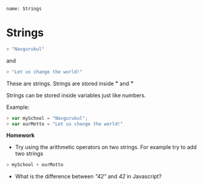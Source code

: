 ```ngMeta
name: Strings
```

# Strings

```javascript
> "Navgurukul"
```

and

```javascript
> "Let us change the world!"
```

These are strings. Strings are stored inside **"** and **"**

Strings can be stored inside variables just like numbers.

Example:

```javascript
> var mySchool = "Navgurukul";
> var ourMotto = "Let us change the world!"
```

**Homework**

* Try using the arithmetic operators on two strings. 
For example try to add two strings
```javascript
> mySchool + ourMotto
```

* What is the difference between *"42"* and *42* in Javascript?
